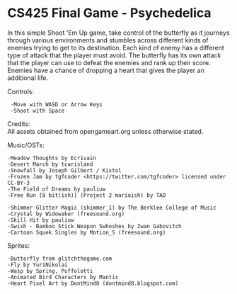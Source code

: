 # CS425 Final Game - Psychedelica

In this simple Shoot 'Em Up game, take control of the butterfly as it journeys through various environments
and stumbles across different kinds of enemies trying to get to its destination. Each kind of enemy has a
different type of attack that the player must avoid. The butterfly has its own attack that the player can use
to defeat the enemies and rank up their score. Enemies have a chance of dropping a heart that gives the player
an additional life.

Controls:  

	 -Move with WASD or Arrow Keys  
  	 -Shoot with Space

Credits:  
All assets obtained from opengameart.org unless otherwise stated.

Music/OSTs:  

	-Meadow Thoughts by Ecrivain  
	-Desert March by tcarisland  
	-Snowfall by Joseph Gilbert / Kistol  
	-Frozen Jam by tgfcoder <https://twitter.com/tgfcoder> licensed under CC-BY-3  
	-The Field of Dreams by pauliuw  
	-Free Run [8 bit(ish)] (Project 2 marioish) by TAD  
	
	-Shimmer Glitter Magic (shimmer_1) by The Berklee College of Music  
	-Crystal by Widowaker (freesound.org)  
	-Skill Hit by pauliuw  
	-Swish - Bamboo Stick Weapon Swhoshes by Iwan Gabovitch  
	-Cartoon Squek Singles by Motion_S (freesound.org)  

Sprites:  

	-Butterfly from glitchthegame.com  
	-Fly by YuriNikolai  
	-Wasp by Spring, Puffolotti  
	-Animated Bird Characters by Mantis  
	-Heart Pixel Art by DontMind8 (dontmind8.blogspot.com)
